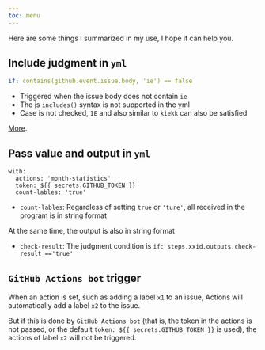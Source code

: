 ```yaml
---
toc: menu
---
```


<Alert type="success">
Here are some things I summarized in my use, I hope it can help you.
</Alert>

## Include judgment in `yml`

```yml
if: contains(github.event.issue.body, 'ie') == false
```
- Triggered when the issue body does not contain `ie`
- The js `includes()` syntax is not supported in the yml
- Case is not checked, `IE` and also similar to `kiekk` can also be satisfied

[More](https://docs.github.com/en/free-pro-team@latest/actions/reference/context-and-expression-syntax-for-github-actions#functions).

## Pass value and output in `yml`

```
with:
  actions: 'month-statistics'
  token: ${{ secrets.GITHUB_TOKEN }}
  count-lables: 'true'
```

- `count-lables`: Regardless of setting `true` or `'ture'`, all received in the program is in string format

At the same time, the output is also in string format

- `check-result`: The judgment condition is `if: steps.xxid.outputs.check-result =='true'`

## `GitHub Actions bot` trigger

When an action is set, such as adding a label `x1` to an issue, Actions will automatically add a label `x2` to the issue.

But if this is done by `GitHub Actions bot` (that is, the token in the actions is not passed, or the default `token: ${{ secrets.GITHUB_TOKEN }}` is used), the actions of label `x2` will not be triggered.
